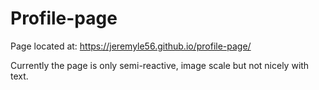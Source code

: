 # Profile-page

Page located at: https://jeremyle56.github.io/profile-page/

Currently the page is only semi-reactive, image scale but not nicely with text.
